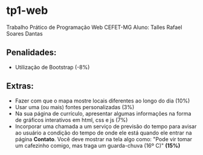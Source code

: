 # tp1-web
Trabalho Prático de Programação Web
CEFET-MG
Aluno: Talles Rafael Soares Dantas

## Penalidades:

- Utilização de Bootstrap (-8%)

## Extras:

- Fazer com que o mapa mostre locais diferentes ao longo do dia (10%)
- Usar uma (ou mais) fontes personalizadas (3%)
- Na sua página de currículo, apresentar algumas informações na forma de gráficos interativos em html, css e js (7%)
- Incorporar uma chamada a um serviço de previsão do tempo para avisar ao usuário a condição do tempo de onde ele está quando ele entrar na página **Contato**. Você deve mostrar na tela algo como: "Pode vir tomar um cafezinho comigo, mas traga um guarda-chuva (16º C)" **(15%)**
